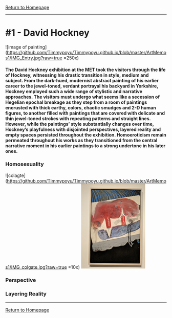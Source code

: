 [Return to Homepage](https://timmypoyu.github.io)
- - - -
# #1 - David Hockney 
![image of painting](https://github.com/Timmypoyu/Timmypoyu.github.io/blob/master/ArtMemos1/IMG_Entry.jpg?raw=true =250x)
#### The David Hockney exhibition at the MET took the visitors through the life of Hockney, witnessing his drastic transition in style, medium and subject. From the dark-hued, modernist abstract painting of his earlier career to the jewel-toned, verdant portrayal his backyard in Yorkshire, Hockney employed such a wide range of stylistic and narrative approaches. The visitors must undergo what seems like a secession of Hegelian epochal breakage as they step from a room of paintings encrusted with thick earthy, colors, chaotic smudges and 2-D human figures, to another filled with paintings that are covered with delicate and thin jewel-toned strokes with repeating patterns and straight lines. However, while the paintings’ style substantially changes over time, Hockney’s playfulness with disjointed perspectives, layered reality and empty spaces persisted throughout the exhibition. Homoeroticism remain permeated throughout his works as they transitioned from the central narrative moment in his earlier paintings to a strong undertone in his later ones. 

### Homosexuality 
![colagte](https://github.com/Timmypoyu/Timmypoyu.github.io/blob/master/ArtMemos1/IMG_colgate.jpg?raw=true =10x)
<img src="https://github.com/Timmypoyu/Timmypoyu.github.io/blob/master/ArtMemos1/IMG_colgate.jpg?raw=true" width="200">

### Perspective 
### Layering Reality

- - - -
[Return to Homepage](https://timmypoyu.github.io)
